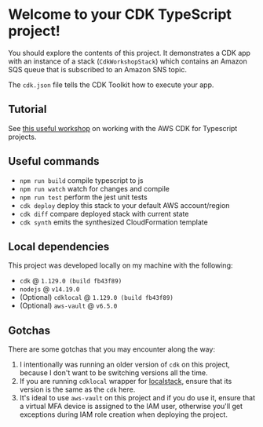 # Welcome to your CDK TypeScript project!

You should explore the contents of this project. It demonstrates a CDK app with an instance of a stack (`CdkWorkshopStack`)
which contains an Amazon SQS queue that is subscribed to an Amazon SNS topic.

The `cdk.json` file tells the CDK Toolkit how to execute your app.

## Tutorial  
See [this useful workshop](https://cdkworkshop.com/20-typescript.html) on working with the AWS CDK for Typescript projects.

## Useful commands

 * `npm run build`   compile typescript to js
 * `npm run watch`   watch for changes and compile
 * `npm run test`    perform the jest unit tests
 * `cdk deploy`      deploy this stack to your default AWS account/region
 * `cdk diff`        compare deployed stack with current state
 * `cdk synth`       emits the synthesized CloudFormation template
 
## Local dependencies
This project was developed locally on my machine with the following:

- `cdk` @ `1.129.0 (build fb43f89)`
- `nodejs` @ `v14.19.0`
- (Optional) `cdklocal` @ `1.129.0 (build fb43f89)`
- (Optional) `aws-vault` @ `v6.5.0`

## Gotchas
There are some gotchas that you may encounter along the way:

1. I intentionally was running an older version of `cdk` on this project, because 
I don't want to be switching versions all the time.
2. If you are running `cdklocal` wrapper for [localstack](https://github.com/localstack/localstack), ensure that its 
version is the same as the `cdk` here.
3. It's ideal to use `aws-vault` on this project and if you do use it, ensure that a virtual MFA device 
is assigned to the IAM user, otherwise you'll get exceptions during IAM role creation when deploying the project.

